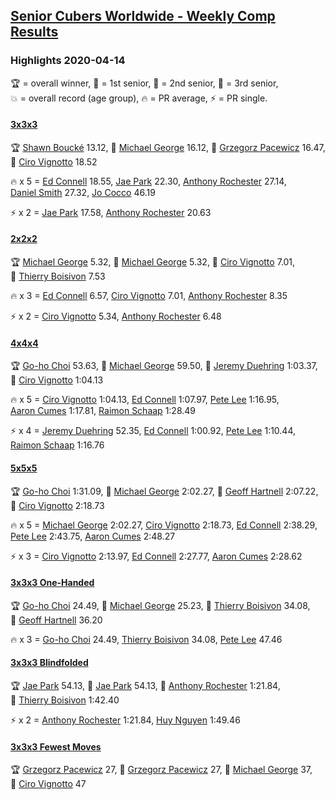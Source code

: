 <style>table {white-space: nowrap;}</style>

## [Senior Cubers Worldwide - Weekly Comp Results](/scw-comp/results/)
### Highlights 2020-04-14

<span style="white-space: nowrap;">🏆 = overall winner</span>, <span style="white-space: nowrap;">🥇 = 1st senior</span>, <span style="white-space: nowrap;">🥈 = 2nd senior</span>, <span style="white-space: nowrap;">🥉 = 3rd senior</span>, <span style="white-space: nowrap;">💥 = overall record (age group)</span>, <span style="white-space: nowrap;">🔥 = PR average</span>, <span style="white-space: nowrap;">⚡ = PR single</span>.

#### [3x3x3](333.md)

<span style="white-space: nowrap;">🏆 [Shawn Boucké](../../persons/shawn_boucke/333.md) 13.12</span>, <span style="white-space: nowrap;">🥇 [Michael George](../../persons/michael_george/333.md) 16.12</span>, <span style="white-space: nowrap;">🥈 [Grzegorz Pacewicz](../../persons/grzegorz_pacewicz/333.md) 16.47</span>, <span style="white-space: nowrap;">🥉 [Ciro Vignotto](../../persons/ciro_vignotto/333.md) 18.52</span>

🔥 x 5 = <span style="white-space: nowrap;">[Ed Connell](../../persons/ed_connell/333.md) 18.55</span>, <span style="white-space: nowrap;">[Jae Park](../../persons/jae_park/333.md) 22.30</span>, <span style="white-space: nowrap;">[Anthony Rochester](../../persons/anthony_rochester/333.md) 27.14</span>, <span style="white-space: nowrap;">[Daniel Smith](../../persons/daniel_smith/333.md) 27.32</span>, <span style="white-space: nowrap;">[Jo Cocco](../../persons/jo_cocco/333.md) 46.19</span>

⚡ x 2 = <span style="white-space: nowrap;">[Jae Park](../../persons/jae_park/333.md) 17.58</span>, <span style="white-space: nowrap;">[Anthony Rochester](../../persons/anthony_rochester/333.md) 20.63</span>

#### [2x2x2](222.md)

<span style="white-space: nowrap;">🏆 [Michael George](../../persons/michael_george/222.md) 5.32</span>, <span style="white-space: nowrap;">🥇 [Michael George](../../persons/michael_george/222.md) 5.32</span>, <span style="white-space: nowrap;">🥈 [Ciro Vignotto](../../persons/ciro_vignotto/222.md) 7.01</span>, <span style="white-space: nowrap;">🥉 [Thierry Boisivon](../../persons/thierry_boisivon/222.md) 7.53</span>

🔥 x 3 = <span style="white-space: nowrap;">[Ed Connell](../../persons/ed_connell/222.md) 6.57</span>, <span style="white-space: nowrap;">[Ciro Vignotto](../../persons/ciro_vignotto/222.md) 7.01</span>, <span style="white-space: nowrap;">[Anthony Rochester](../../persons/anthony_rochester/222.md) 8.35</span>

⚡ x 2 = <span style="white-space: nowrap;">[Ciro Vignotto](../../persons/ciro_vignotto/222.md) 5.34</span>, <span style="white-space: nowrap;">[Anthony Rochester](../../persons/anthony_rochester/222.md) 6.48</span>

#### [4x4x4](444.md)

<span style="white-space: nowrap;">🏆 [Go-ho Choi](../../persons/go_ho_choi/444.md) 53.63</span>, <span style="white-space: nowrap;">🥇 [Michael George](../../persons/michael_george/444.md) 59.50</span>, <span style="white-space: nowrap;">🥈 [Jeremy Duehring](../../persons/jeremy_duehring/444.md) 1:03.37</span>, <span style="white-space: nowrap;">🥉 [Ciro Vignotto](../../persons/ciro_vignotto/444.md) 1:04.13</span>

🔥 x 5 = <span style="white-space: nowrap;">[Ciro Vignotto](../../persons/ciro_vignotto/444.md) 1:04.13</span>, <span style="white-space: nowrap;">[Ed Connell](../../persons/ed_connell/444.md) 1:07.97</span>, <span style="white-space: nowrap;">[Pete Lee](../../persons/pete_lee/444.md) 1:16.95</span>, <span style="white-space: nowrap;">[Aaron Cumes](../../persons/aaron_cumes/444.md) 1:17.81</span>, <span style="white-space: nowrap;">[Raimon Schaap](../../persons/raimon_schaap/444.md) 1:28.49</span>

⚡ x 4 = <span style="white-space: nowrap;">[Jeremy Duehring](../../persons/jeremy_duehring/444.md) 52.35</span>, <span style="white-space: nowrap;">[Ed Connell](../../persons/ed_connell/444.md) 1:00.92</span>, <span style="white-space: nowrap;">[Pete Lee](../../persons/pete_lee/444.md) 1:10.44</span>, <span style="white-space: nowrap;">[Raimon Schaap](../../persons/raimon_schaap/444.md) 1:16.76</span>

#### [5x5x5](555.md)

<span style="white-space: nowrap;">🏆 [Go-ho Choi](../../persons/go_ho_choi/555.md) 1:31.09</span>, <span style="white-space: nowrap;">🥇 [Michael George](../../persons/michael_george/555.md) 2:02.27</span>, <span style="white-space: nowrap;">🥈 [Geoff Hartnell](../../persons/geoff_hartnell/555.md) 2:07.22</span>, <span style="white-space: nowrap;">🥉 [Ciro Vignotto](../../persons/ciro_vignotto/555.md) 2:18.73</span>

🔥 x 5 = <span style="white-space: nowrap;">[Michael George](../../persons/michael_george/555.md) 2:02.27</span>, <span style="white-space: nowrap;">[Ciro Vignotto](../../persons/ciro_vignotto/555.md) 2:18.73</span>, <span style="white-space: nowrap;">[Ed Connell](../../persons/ed_connell/555.md) 2:38.29</span>, <span style="white-space: nowrap;">[Pete Lee](../../persons/pete_lee/555.md) 2:43.75</span>, <span style="white-space: nowrap;">[Aaron Cumes](../../persons/aaron_cumes/555.md) 2:48.27</span>

⚡ x 3 = <span style="white-space: nowrap;">[Ciro Vignotto](../../persons/ciro_vignotto/555.md) 2:13.97</span>, <span style="white-space: nowrap;">[Ed Connell](../../persons/ed_connell/555.md) 2:27.77</span>, <span style="white-space: nowrap;">[Aaron Cumes](../../persons/aaron_cumes/555.md) 2:28.62</span>

#### [3x3x3 One-Handed](333oh.md)

<span style="white-space: nowrap;">🏆 [Go-ho Choi](../../persons/go_ho_choi/333oh.md) 24.49</span>, <span style="white-space: nowrap;">🥇 [Michael George](../../persons/michael_george/333oh.md) 25.23</span>, <span style="white-space: nowrap;">🥈 [Thierry Boisivon](../../persons/thierry_boisivon/333oh.md) 34.08</span>, <span style="white-space: nowrap;">🥉 [Geoff Hartnell](../../persons/geoff_hartnell/333oh.md) 36.20</span>

🔥 x 3 = <span style="white-space: nowrap;">[Go-ho Choi](../../persons/go_ho_choi/333oh.md) 24.49</span>, <span style="white-space: nowrap;">[Thierry Boisivon](../../persons/thierry_boisivon/333oh.md) 34.08</span>, <span style="white-space: nowrap;">[Pete Lee](../../persons/pete_lee/333oh.md) 47.46</span>

#### [3x3x3 Blindfolded](333bf.md)

<span style="white-space: nowrap;">🏆 [Jae Park](../../persons/jae_park/333bf.md) 54.13</span>, <span style="white-space: nowrap;">🥇 [Jae Park](../../persons/jae_park/333bf.md) 54.13</span>, <span style="white-space: nowrap;">🥈 [Anthony Rochester](../../persons/anthony_rochester/333bf.md) 1:21.84</span>, <span style="white-space: nowrap;">🥉 [Thierry Boisivon](../../persons/thierry_boisivon/333bf.md) 1:42.40</span>

⚡ x 2 = <span style="white-space: nowrap;">[Anthony Rochester](../../persons/anthony_rochester/333bf.md) 1:21.84</span>, <span style="white-space: nowrap;">[Huy Nguyen](../../persons/huy_nguyen/333bf.md) 1:49.46</span>

#### [3x3x3 Fewest Moves](333fm.md)

<span style="white-space: nowrap;">🏆 [Grzegorz Pacewicz](../../persons/grzegorz_pacewicz/333fm.md) 27</span>, <span style="white-space: nowrap;">🥇 [Grzegorz Pacewicz](../../persons/grzegorz_pacewicz/333fm.md) 27</span>, <span style="white-space: nowrap;">🥈 [Michael George](../../persons/michael_george/333fm.md) 37</span>, <span style="white-space: nowrap;">🥉 [Ciro Vignotto](../../persons/ciro_vignotto/333fm.md) 47</span>


<!-- Global site tag (gtag.js) - Google Analytics -->
<script async src="https://www.googletagmanager.com/gtag/js?id=UA-86348435-3"></script>
<script>window.dataLayer = window.dataLayer || []; function gtag() {dataLayer.push(arguments);} gtag('js', new Date()); gtag('config', 'UA-86348435-3');</script>

